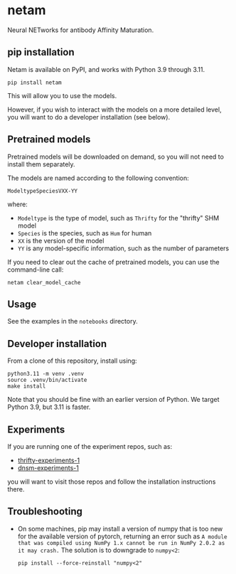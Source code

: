 # netam

Neural NETworks for antibody Affinity Maturation.

## pip installation

Netam is available on PyPI, and works with Python 3.9 through 3.11.

```
pip install netam
```

This will allow you to use the models.

However, if you wish to interact with the models on a more detailed level, you will want to do a developer installation (see below).


## Pretrained models

Pretrained models will be downloaded on demand, so you will not need to install them separately.

The models are named according to the following convention:

    ModeltypeSpeciesVXX-YY

where:

* `Modeltype` is the type of model, such as `Thrifty` for the "thrifty" SHM model
* `Species` is the species, such as `Hum` for human
* `XX` is the version of the model
* `YY` is any model-specific information, such as the number of parameters

If you need to clear out the cache of pretrained models, you can use the command-line call:

    netam clear_model_cache


## Usage

See the examples in the `notebooks` directory.


## Developer installation

From a clone of this repository, install using:

    python3.11 -m venv .venv
    source .venv/bin/activate
    make install

Note that you should be fine with an earlier version of Python.
We target Python 3.9, but 3.11 is faster.


## Experiments

If you are running one of the experiment repos, such as:

* [thrifty-experiments-1](https://github.com/matsengrp/thrifty-experiments-1/)
* [dnsm-experiments-1](https://github.com/matsengrp/dnsm-experiments-1/)

you will want to visit those repos and follow the installation instructions there.


## Troubleshooting
* On some machines, pip may install a version of numpy that is too new for the
    available version of pytorch, returning an error such as `A module that was compiled using NumPy 1.x cannot be run in
NumPy 2.0.2 as it may crash.` The solution is to downgrade to `numpy<2`:
    ```console
    pip install --force-reinstall "numpy<2"
    ```
